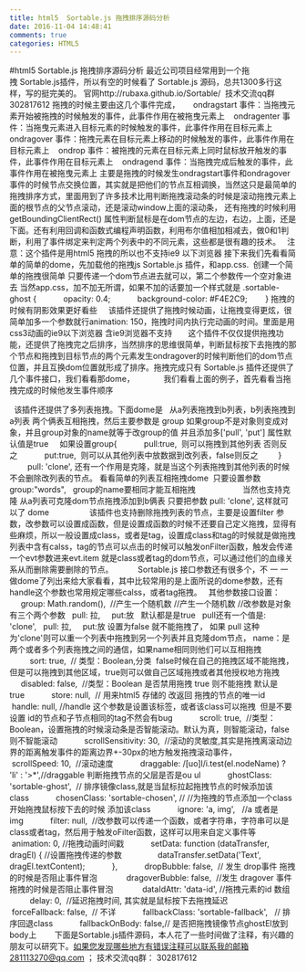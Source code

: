 ```yaml
---
title: html5  Sortable.js 拖拽排序源码分析
date: 2016-11-04 14:48:41
comments: true
categories: HTML5
---
```


#html5  Sortable.js 拖拽排序源码分析
最近公司项目经常用到一个拖拽 Sortable.js插件，所以有空的时候看了 Sortable.js 源码，总共1300多行这样，写的挺完美的。
官网http://rubaxa.github.io/Sortable/ 
技术交流qq群 302817612
拖拽的时候主要由这几个事件完成， 
    ondragstart 事件：当拖拽元素开始被拖拽的时候触发的事件，此事件作用在被拖曳元素上    ondragenter 事件：当拖曳元素进入目标元素的时候触发的事件，此事件作用在目标元素上    ondragover 事件：拖拽元素在目标元素上移动的时候触发的事件，此事件作用在目标元素上    ondrop 事件：被拖拽的元素在目标元素上同时鼠标放开触发的事件，此事件作用在目标元素上    ondragend 事件：当拖拽完成后触发的事件，此事件作用在被拖曳元素上
主要是拖拽的时候发生ondragstart事件和ondragover事件的时候节点交换位置，其实就是把他们的节点互相调换，当然这只是最简单的拖拽排序方式，里面用到了许多技术比用判断拖拽滚动条的时候是滚动拖拽元素上面的根节点的父节点滚动，还是滚动window上面的滚动条， 还有拖拽的时候利用getBoundingClientRect() 属性判断鼠标是在dom节点的左边，右边，上面，还是下面。还有利用回调和函数式编程声明函数，利用布尔值相加相减去，做0和1判断，利用了事件绑定来判定两个列表中的不同元素，这些都是很有趣的技术。
 
注意：这个插件是用html5 拖拽的所以也不支持ie9 以下浏览器
接下来我们先看看简单的简单的dome，先加载他的拖拽js Sortable.js 插件，和app.css.  创建一个简单的拖拽很简单 只要传递一个dom节点进去就可以，第二个参数传一个空对象进去
当然app.css，加不加无所谓，如果不加的话要加一个样式就是
.sortable-ghost {            opacity: 0.4;            background-color: #F4E2C9;        }
拖拽的时候有阴影效果更好看些
 
 
该插件还提供了拖拽时候动画，让拖拽变得更炫，很简单加多一个参数就行animation: 150，拖拽时间内执行完动画的时间。里面是用css3动画的ie9以下浏览器 含ie9浏览器不支持
 
 
 
这个插件不仅仅提供拖拽功能，还提供了拖拽完之后排序，当然排序的思维很简单，判断鼠标按下去拖拽的那个节点和拖拽到目标节点的两个元素发生ondragover的时候判断他们的dom节点位置，并且互换dom位置就形成了排序。拖拽完成只有 Sortable.js 插件还提供了几个事件接口，我们看看那dome，
 
 
 
 
 
 
我们看看上面的例子，首先看看当拖拽完成的时候他发生事件顺序

 
该插件还提供了多列表拖拽。下面dome是   从a列表拖拽到b列表，b列表拖拽到a列表 两个俩表互相拖拽，然后主要参数是 group
如果group不是对象则变成对象，并且group对象的name就等于改group的值 并且添加多['pull', 'put'] 属性默认值是true     如果设置group{            pull:true,  则可以拖拽到其他列表 否则反之            put:true,  则可以从其他列表中放数据到改列表，false则反之         }           pull: 'clone', 还有一个作用是克隆，就是当这个列表拖拽到其他列表的时候不会删除改列表的节点。
看看简单的列表互相拖拽dome  只要设置参数group:"words",   group的name要相同才能互相拖拽 
 
 
 
 
 
 
 
 
 
 
当然也支持克隆 从a列表可克隆dom节点拖拽添加到b俩表 只要把参数 pull: 'clone', 这样就可以了 dome
 
 
 
 
 
 
 
 
 该插件也支持删除拖拽列表的节点，主要是设置filter 参数，改参数可以设置成函数，但是设置成函数的时候不还要自己定义拖拽，显得有些麻烦，所以一般设置成class，或者是tag，设置成class和tag的时候就是做拖拽列表中含有calss，tag的节点可以点击的时候可以触发onFilter函数，触发会传递一个evt参数进来evt.item 就是class或者tag的dom节点，可以通过他们的血缘关系从而删除需要删除的节点。
 
 
 
 
 
Sortable.js 接口参数还有很多个，不 一 一 做dome了列出来给大家看看，其中比较常用的是上面所说的dome参数，还有handle这个参数也常用规定哪些calss，或者tag拖拽。
 
其他参数接口设置：              group: Math.random(),  //产生一个随机数 //产生一个随机数 //改参数是对象有三个两个参数    pull: 拉,     put:放   默认都是是true   pull还有一个值是: 'clone',   pull: 拉,      put:放 设置为false 就不能拖拽了， 如果 pull 这种为'clone'则可以重一个列表中拖拽到另一个列表并且克隆dom节点，  name：是两个或者多个列表拖拽之间的通信，如果name相同则他们可以互相拖拽                        sort: true,  // 类型：Boolean,分类  false时候在自己的拖拽区域不能拖拽，但是可以拖拽到其他区域，true则可以做自己区域拖拽或者其他授权地方拖拽            disabled: false,  //类型：Boolean 是否禁用拖拽 true 则不能拖拽 默认是true            store: null,  // 用来html5 存储的 改返回 拖拽的节点的唯一id            handle: null, //handle 这个参数是设置该标签，或者该class可以拖拽  但是不要设置 id的节点和子节点相同的tag不然会有bug            scroll: true,  //类型：Boolean，设置拖拽的时候滚动条是否智能滚动。默认为真，则智能滚动，false则不智能滚动            scrollSensitivity: 30,  //滚动的灵敏度,其实是拖拽离滚动边界的距离触发事件的距离边界+-30px的地方触发拖拽滚动事件，            scrollSpeed: 10,  //滚动速度            draggable: /[uo]l/i.test(el.nodeName) ? 'li' : '>*',//draggable 判断拖拽节点的父层是否是ou ul            ghostClass: 'sortable-ghost',  // 排序镜像class,就是当鼠标拉起拖拽节点的时候添加该class            chosenClass: 'sortable-chosen', // //为拖拽的节点添加一个class 开始拖拽鼠标按下去的时候 添加该class            ignore: 'a, img',   //a 或者是img            filter: null,  //改参数可以传递一个函数，或者字符串，字符串可以是class或者tag，然后用于触发oFilter函数，这样可以用来自定义事件等            animation: 0, //拖拽动画时间戳            setData: function (dataTransfer, dragEl) { //设置拖拽传递的参数                dataTransfer.setData('Text', dragEl.textContent);            },            dropBubble: false,  // 发生 drop事件 拖拽的时候是否阻止事件冒泡             dragoverBubble: false,  //发生 dragover 事件 拖拽的时候是否阻止事件冒泡             dataIdAttr: 'data-id', //拖拽元素的id 数组            delay: 0,  //延迟拖拽时间, 其实就是鼠标按下去拖拽延迟            forceFallback: false,  // 不详            fallbackClass: 'sortable-fallback',   // 排序回退class            fallbackOnBody: false,// 是否把拖拽镜像节点ghostEl放到body上      
 
下面是Sortable.js插件源码，本人花了一些时间做了注释，有兴趣的朋友可以研究下。如果您发现哪些地方有错误注释可以联系我的邮箱281113270@qq.com ； 技术交流qq群： 302817612
 
